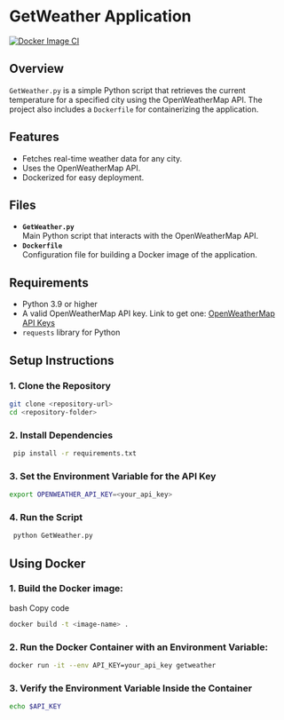 # GetWeather Application

[![Docker Image CI](https://github.com/waelhsn/PythonTests/actions/workflows/docker-image.yml/badge.svg)](https://github.com/waelhsn/PythonTests/actions/workflows/docker-image.yml)

## Overview

`GetWeather.py` is a simple Python script that retrieves the current temperature for a specified city using the OpenWeatherMap API. The project also includes a `Dockerfile` for containerizing the application.

## Features
- Fetches real-time weather data for any city.
- Uses the OpenWeatherMap API.
- Dockerized for easy deployment.

## Files
- **`GetWeather.py`**  
  Main Python script that interacts with the OpenWeatherMap API.
- **`Dockerfile`**  
  Configuration file for building a Docker image of the application.

## Requirements
- Python 3.9 or higher
- A valid OpenWeatherMap API key. Link to get one: [OpenWeatherMap API Keys](https://openweathermap.org/appid)
- `requests` library for Python

## Setup Instructions

### 1. Clone the Repository
```bash
git clone <repository-url>
cd <repository-folder>
```

### 2. Install Dependencies
```bash
 pip install -r requirements.txt
```

### 3. Set the Environment Variable for the API Key
```bash
export OPENWEATHER_API_KEY=<your_api_key>
```

### 4. Run the Script
```bash
 python GetWeather.py
```

## Using Docker

### 1. Build the Docker image:

bash
Copy code

```bash
docker build -t <image-name> .
```
### 2. Run the Docker Container with an Environment Variable:

```bash
docker run -it --env API_KEY=your_api_key getweather
```
### 3. Verify the Environment Variable Inside the Container
  
```bash
echo $API_KEY
```